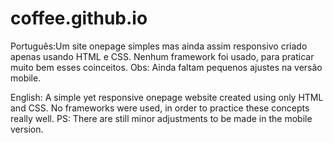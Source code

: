 # coffee.github.io
Português:Um site onepage simples mas ainda assim responsivo criado apenas usando HTML e CSS. Nenhum framework foi usado, para praticar muito bem esses coinceitos. Obs: Ainda faltam pequenos ajustes na versão mobile.


English: A simple yet responsive onepage website created using only HTML and CSS. No frameworks were used, in order to practice these concepts really well. PS: There are still minor adjustments to be made in the mobile version.
